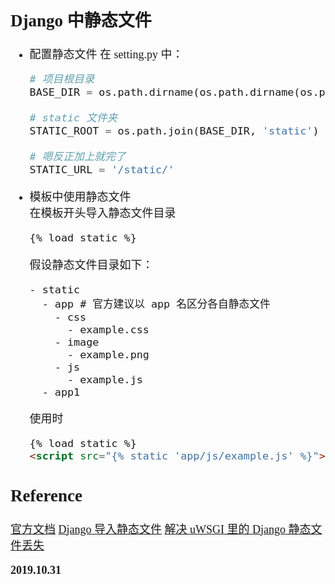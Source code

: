 <font size=4 face='楷体'>

## Django 中静态文件

- 配置静态文件
  在 setting&period;py 中：

  ```python
  # 项目根目录
  BASE_DIR = os.path.dirname(os.path.dirname(os.path.abspath(__file__)))

  # static 文件夹
  STATIC_ROOT = os.path.join(BASE_DIR, 'static')

  # 嗯反正加上就完了
  STATIC_URL = '/static/'
  ```

- 模板中使用静态文件  
   在模板开头导入静态文件目录

  ```html
  {% load static %}
  ```

  假设静态文件目录如下：

  ```
  - static
    - app # 官方建议以 app 名区分各自静态文件
      - css
        - example.css
      - image
        - example.png
      - js
        - example.js
    - app1
  ```

  使用时

  ```html
  {% load static %}
  <script src="{% static 'app/js/example.js' %}">
  ```

## Reference

[官方文档](https://docs.djangoproject.com/en/2.1/howto/static-files/)
[Django 导入静态文件](https://www.jianshu.com/p/70dcf7e412fb)
[解决 uWSGI 里的 Django 静态文件丢失](https://note.qidong.name/2017/07/uwsgi-serve-django-static/)

**2019.10.31**
